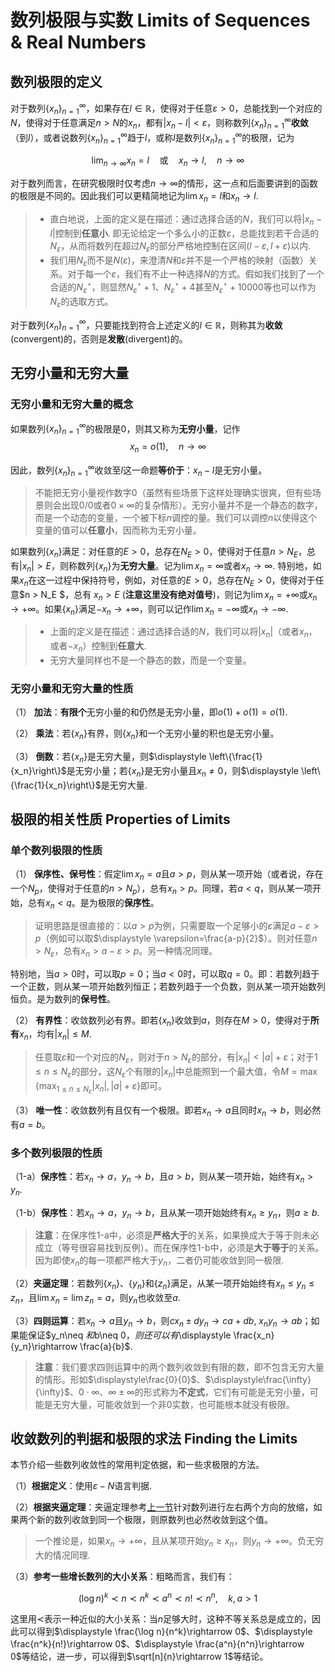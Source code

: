 # 数列极限与实数 Limits of Sequences & Real Numbers

## 数列极限的定义

对于数列$\{x_n\}_{n=1}^{\infty}$，如果存在$l\in\mathbb{R}$，使得对于任意$\varepsilon>0$，总能找到一个对应的$N$，使得对于任意满足$n>N$的$x_n$，都有$\vert x_n-l\vert <\varepsilon$，则称数列$\{x_n\}_{n=1}^{\infty}$**收敛**（到$l$），或者说数列$\{x_n\}_{n=1}^{\infty}$趋于$l$，或称$l$是数列$\{x_n\}_{n=1}^{\infty}$的极限，记为

$$
\lim_{n\rightarrow\infty}x_n = l\quad\text{或}\quad x_n\rightarrow l,\quad n\rightarrow\infty
$$

对于数列而言，在研究极限时仅考虑$n\rightarrow\infty$的情形，这一点和后面要讲到的函数的极限是不同的。因此我们可以更精简地记为$\displaystyle \lim x_n = l$和$x_n\rightarrow l$.

> - 直白地说，上面的定义是在描述：通过选择合适的$N$，我们可以将$\vert x_n - l\vert$控制到**任意小**. 即无论给定一个多么小的正数$\varepsilon$，总能找到若干合适的$N_\varepsilon$，从而将数列在超过$N_\varepsilon$的部分严格地控制在区间$(l-\varepsilon, l+\varepsilon)$以内.
> - 我们用$N_\varepsilon$而不是$N(\varepsilon)$，来澄清$N$和$\varepsilon$并不是一个严格的映射（函数）关系。对于每一个$\varepsilon$，我们有不止一种选择$N$的方式。假如我们找到了一个合适的$N^\star_\varepsilon$，则显然$N^\star_\varepsilon+1$、$N^\star_\varepsilon+4$甚至$N^\star_\varepsilon+10000$等也可以作为$N_\varepsilon$的选取方式。

对于数列$\{x_n\}_{n=1}^{\infty}$，只要能找到符合上述定义的$l\in\mathbb{R}$，则称其为**收敛**(convergent)的，否则是**发散**(divergent)的。

## 无穷小量和无穷大量

### 无穷小量和无穷大量的概念

如果数列$\{x_n\}_{n=1}^{\infty}$的极限是0，则其又称为**无穷小量**，记作
$$
x_n = o(1),\quad n\rightarrow\infty
$$

因此，数列$\{x_n\}_{n=1}^{\infty}$收敛至$l$这一命题**等价于**：$x_n-l$是无穷小量。

> 不能把无穷小量视作数字0（虽然有些场景下这样处理确实很爽，但有些场景则会出现0/0或者$0\times\infty$的复杂情形）。无穷小量并不是一个静态的数字，而是一个动态的变量，一个被下标$n$调控的量。我们可以调控$n$以使得这个变量的值可以**任意小**，因而称为无穷小量。

如果数列$\{x_n\}$满足：对任意的$E>0$，总存在$N_E>0$，使得对于任意$n>N_E$，总有$\vert x_n\vert > E$，则称数列$\{x_n\}$为**无穷大量**。记为$\lim x_n=\infty$或者$x_n\rightarrow\infty$. 特别地，如果$x_n$在这一过程中保持符号，例如，对任意的$E>0$，总存在$N_E>0$，使得对于任意$n > N_E $，总有 $x_n > E$ (**注意这里没有绝对值号**)，则记为$\lim x_n=+\infty$或$x_n\rightarrow +\infty$。如果$\{x_n\}$满足$-x_n\rightarrow+\infty$，则可以记作$\lim x_n=-\infty$或$x_n\rightarrow -\infty$.

> - 上面的定义是在描述：通过选择合适的$N$，我们可以将$\vert x_n\vert$（或者$x_n$，或者$-x_n$）控制到**任意大**.
> - 无穷大量同样也不是一个静态的数，而是一个变量。

### 无穷小量和无穷大量的性质

（1） **加法**：**有限个**无穷小量的和仍然是无穷小量，即$o(1)+o(1)=o(1)$.

（2） **乘法**：若$\{x_n\}$有界，则$\{x_n\}$和一个无穷小量的积也是无穷小量。

（3） **倒数**：若$\{x_n\}$是无穷大量，则$\displaystyle \left\{\frac{1}{x_n}\right\}$是无穷小量；若$\{x_n\}$是无穷小量且$x_n\neq 0$，则$\displaystyle \left\{\frac{1}{x_n}\right\}$是无穷大量.

## 极限的相关性质 Properties of Limits

### 单个数列极限的性质

（1） **保序性、保号性**：假定$\lim x_n = a$且$a > p$，则从某一项开始（或者说，存在一个$N_p$，使得对于任意的$n>N_p$），总有$x_n>p$。同理，若$a < q$，则从某一项开始，总有$x_n < q$。是为极限的**保序性**。

> 证明思路是很直接的：以$a>p$为例，只需要取一个足够小的$\varepsilon$满足$a-\varepsilon>p$（例如可以取$\displaystyle \varepsilon=\frac{a-p}{2}$）。则对任意$n>N_\varepsilon$，总有$x_n>a-\varepsilon>p$。另一种情况同理。

特别地，当$a>0$时，可以取$p=0$；当$a<0$时，可以取$q=0$。即：若数列趋于一个正数，则从某一项开始数列恒正；若数列趋于一个负数，则从某一项开始数列恒负。是为数列的**保号性**。

（2） **有界性**：收敛数列必有界。即若$\{x_n\}$收敛到$a$，则存在$M>0$，使得对于**所有**$x_n$，均有$\vert x_n\vert \leqslant M$.

> 任意取$\varepsilon$和一个对应的$N_\varepsilon$，则对于$n>N_\varepsilon$的部分，有$\vert x_n \vert < \vert a\vert + \varepsilon$；对于$1\leqslant n \leqslant N_\varepsilon$的部分，这$N_\varepsilon$个有限的$\vert x_n \vert$中总能照到一个最大值，令$\displaystyle M=\max\left\{\max_{1\leqslant n\leqslant N_\varepsilon}|x_n|, \vert a\vert + \varepsilon\right\}$即可。

（3） **唯一性**：收敛数列有且仅有一个极限。即若$x_n\rightarrow a$且同时$x_n\rightarrow b$，则必然有$a=b$。

### 多个数列极限的性质

（1-a）**保序性**：若$x_n\rightarrow a$，$y_n\rightarrow b$，且$a>b$，则从某一项开始，始终有$x_n>y_n$.

（1-b）**保序性**：若$x_n\rightarrow a$，$y_n\rightarrow b$，且从某一项开始始终有$x_n\geqslant y_n$，则$a\geqslant b$.

> **注意**：在保序性1-a中，必须是**严格大于**的关系，如果换成大于等于则未必成立（等号很容易找到反例）。而在保序性1-b中，必须是**大于等于**的关系。因为即使$x_n$的每一项都严格大于$y_n$，二者仍可能收敛到同一极限.

<span id="sqz_thm"> </span>

（2）**夹逼定理**：若数列$\{x_n\}$、$\{y_n\}$和$\{z_n\}$满足，从某一项开始始终有$x_n\leqslant y_n\leqslant z_n$，且$\lim x_n = \lim z_n = a$，则$y_n$也收敛至$a$.

（3）**四则运算**：若$x_n\rightarrow a$且$y_n\rightarrow b$，则$cx_n\pm dy_n\rightarrow ca+db$, $x_ny_n\rightarrow ab$；如果能保证$y_n\neq $和$b\neq 0$，则还可以有$\displaystyle \frac{x_n}{y_n}\rightarrow \frac{a}{b}$.

> **注意**：我们要求四则运算中的两个数列收敛到有限的数，即不包含无穷大量的情形。形如$\displaystyle\frac{0}{0}$、$\displaystyle\frac{\infty}{\infty}$、$0\cdot\infty$、$\infty\pm\infty$的形式称为**不定式**，它们有可能是无穷小量，可能是无穷大量，可能收敛到一个非0实数，也可能根本就没有极限。

## 收敛数列的判据和极限的求法 Finding the Limits

本节介绍一些数列收敛性的常用判定依据，和一些求极限的方法。

（1）**根据定义**：使用$\varepsilon-N$语言判据.

（2）**根据夹逼定理**：夹逼定理参考[上一节](#sqz_thm)针对数列进行左右两个方向的放缩，如果两个新的数列收敛到同一个极限，则原数列也必然收敛到这个值。

> 一个推论是，如果$x_n\rightarrow +\infty$，且从某项开始$y_n \geqslant x_n$，则$y_n\rightarrow +\infty$。负无穷大的情况同理.

（3）**参考一些增长数列的大小关系**：粗略而言，我们有：

$$
(\log n)^k \prec n \prec n^k \prec a^n \prec n! \prec n^n,\quad k,a>1
$$

这里用$\prec$表示一种近似的大小关系：当$n$足够大时，这种不等关系总是成立的，因此可以得到$\displaystyle \frac{\log n}{n^k}\rightarrow 0$、$\displaystyle \frac{n^k}{n!}\rightarrow 0$、$\displaystyle \frac{a^n}{n^n}\rightarrow 0$等结论，进一步，可以得到$\sqrt[n]{n}\rightarrow 1$等结论。